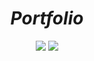 _<h1 align=center> Portfolio </h1>_

<p align="center"> <img src="https://img.shields.io/badge/Deploy%20with-Heroku-8b71bf.svg?logo=heroku" /> 
  <img src="https://img.shields.io/badge/Made%20with%20%E2%99%A5%20by-Me-cc8db0.svg" /> </p>
